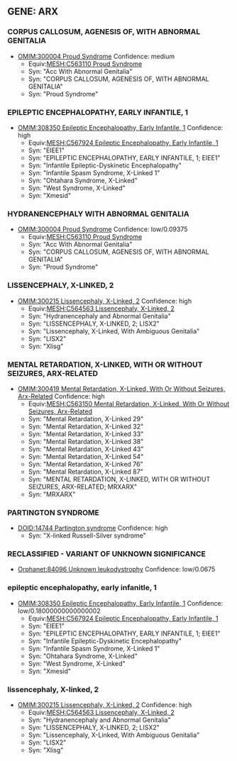 
## GENE: ARX

### CORPUS CALLOSUM, AGENESIS OF, WITH ABNORMAL GENITALIA
 * [OMIM:300004 Proud Syndrome](http://beta.monarchinitiative.org/disease/OMIM:300004) Confidence: medium
    * Equiv:[MESH:C563110 Proud Syndrome](http://beta.monarchinitiative.org/disease/MESH:C563110)
    * Syn: "Acc With Abnormal Genitalia"
    * Syn: "CORPUS CALLOSUM, AGENESIS OF, WITH ABNORMAL GENITALIA"
    * Syn: "Proud Syndrome"

### EPILEPTIC ENCEPHALOPATHY, EARLY INFANTILE, 1
 * [OMIM:308350 Epileptic Encephalopathy, Early Infantile, 1](http://beta.monarchinitiative.org/disease/OMIM:308350) Confidence: high
    * Equiv:[MESH:C567924 Epileptic Encephalopathy, Early Infantile, 1](http://beta.monarchinitiative.org/disease/MESH:C567924)
    * Syn: "EIEE1"
    * Syn: "EPILEPTIC ENCEPHALOPATHY, EARLY INFANTILE, 1; EIEE1"
    * Syn: "Infantile Epileptic-Dyskinetic Encephalopathy"
    * Syn: "Infantile Spasm Syndrome, X-Linked 1"
    * Syn: "Ohtahara Syndrome, X-Linked"
    * Syn: "West Syndrome, X-Linked"
    * Syn: "Xmesid"

### HYDRANENCEPHALY WITH ABNORMAL GENITALIA
 * [OMIM:300004 Proud Syndrome](http://beta.monarchinitiative.org/disease/OMIM:300004) Confidence: low/0.09375
    * Equiv:[MESH:C563110 Proud Syndrome](http://beta.monarchinitiative.org/disease/MESH:C563110)
    * Syn: "Acc With Abnormal Genitalia"
    * Syn: "CORPUS CALLOSUM, AGENESIS OF, WITH ABNORMAL GENITALIA"
    * Syn: "Proud Syndrome"

### LISSENCEPHALY, X-LINKED, 2
 * [OMIM:300215 Lissencephaly, X-Linked, 2](http://beta.monarchinitiative.org/disease/OMIM:300215) Confidence: high
    * Equiv:[MESH:C564563 Lissencephaly, X-Linked, 2](http://beta.monarchinitiative.org/disease/MESH:C564563)
    * Syn: "Hydranencephaly and Abnormal Genitalia"
    * Syn: "LISSENCEPHALY, X-LINKED, 2; LISX2"
    * Syn: "Lissencephaly, X-Linked, With Ambiguous Genitalia"
    * Syn: "LISX2"
    * Syn: "Xlisg"

### MENTAL RETARDATION, X-LINKED, WITH OR WITHOUT SEIZURES, ARX-RELATED
 * [OMIM:300419 Mental Retardation, X-Linked, With Or Without Seizures, Arx-Related](http://beta.monarchinitiative.org/disease/OMIM:300419) Confidence: high
    * Equiv:[MESH:C563150 Mental Retardation, X-Linked, With Or Without Seizures, Arx-Related](http://beta.monarchinitiative.org/disease/MESH:C563150)
    * Syn: "Mental Retardation, X-Linked 29"
    * Syn: "Mental Retardation, X-Linked 32"
    * Syn: "Mental Retardation, X-Linked 33"
    * Syn: "Mental Retardation, X-Linked 38"
    * Syn: "Mental Retardation, X-Linked 43"
    * Syn: "Mental Retardation, X-Linked 54"
    * Syn: "Mental Retardation, X-Linked 76"
    * Syn: "Mental Retardation, X-Linked 87"
    * Syn: "MENTAL RETARDATION, X-LINKED, WITH OR WITHOUT SEIZURES, ARX-RELATED; MRXARX"
    * Syn: "MRXARX"

### PARTINGTON SYNDROME
 * [DOID:14744 Partington syndrome](http://beta.monarchinitiative.org/disease/DOID:14744) Confidence: high
    * Syn: "X-linked Russell-Silver syndrome"

### RECLASSIFIED - VARIANT OF UNKNOWN SIGNIFICANCE
 * [Orphanet:84096 Unknown leukodystrophy](http://beta.monarchinitiative.org/disease/Orphanet:84096) Confidence: low/0.0675

### epileptic encephalopathy, early infanitle, 1
 * [OMIM:308350 Epileptic Encephalopathy, Early Infantile, 1](http://beta.monarchinitiative.org/disease/OMIM:308350) Confidence: low/0.18000000000000002
    * Equiv:[MESH:C567924 Epileptic Encephalopathy, Early Infantile, 1](http://beta.monarchinitiative.org/disease/MESH:C567924)
    * Syn: "EIEE1"
    * Syn: "EPILEPTIC ENCEPHALOPATHY, EARLY INFANTILE, 1; EIEE1"
    * Syn: "Infantile Epileptic-Dyskinetic Encephalopathy"
    * Syn: "Infantile Spasm Syndrome, X-Linked 1"
    * Syn: "Ohtahara Syndrome, X-Linked"
    * Syn: "West Syndrome, X-Linked"
    * Syn: "Xmesid"

### lissencephaly, X-linked, 2
 * [OMIM:300215 Lissencephaly, X-Linked, 2](http://beta.monarchinitiative.org/disease/OMIM:300215) Confidence: high
    * Equiv:[MESH:C564563 Lissencephaly, X-Linked, 2](http://beta.monarchinitiative.org/disease/MESH:C564563)
    * Syn: "Hydranencephaly and Abnormal Genitalia"
    * Syn: "LISSENCEPHALY, X-LINKED, 2; LISX2"
    * Syn: "Lissencephaly, X-Linked, With Ambiguous Genitalia"
    * Syn: "LISX2"
    * Syn: "Xlisg"
